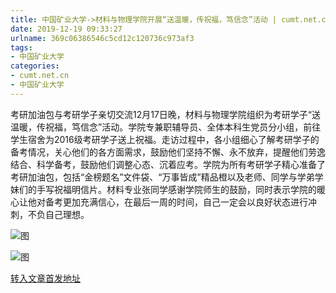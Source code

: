 ```yaml
---
title: 中国矿业大学->材料与物理学院开展“送温暖，传祝福，笃信念”活动 | cumt.net.cn
date: 2019-12-19 09:33:27
urlname: 369c06386546c5cd12c120736c973af3
tags: 
- 中国矿业大学
categories:
- cumt.net.cn
- 中国矿业大学
---
```

考研加油包与考研学子亲切交流12月17日晚，材料与物理学院组织为考研学子“送温暖，传祝福，笃信念”活动。学院专兼职辅导员、全体本科生党员分小组，前往学生宿舍为2016级考研学子送上祝福。走访过程中，各小组细心了解考研学子的备考情况，关心他们的各方面需求，鼓励他们坚持不懈、永不放弃，提醒他们劳逸结合、科学备考，鼓励他们调整心态、沉着应考。学院为所有考研学子精心准备了考研加油包，包括“金榜题名”文件袋、“万事皆成”精品橙以及老师、同学与学弟学妹们的手写祝福明信片。材料专业张同学感谢学院师生的鼓励，同时表示学院的暖心让他对备考更加充满信心，在最后一周的时间，自己一定会以良好状态进行冲刺，不负自己理想。

![图](http://xwzx.cumt.edu.cn/_upload/article/images/0e/43/defed05b450e8bea0a82e73722ab/0341fd1b-b4b3-4bbc-91db-e58416853498.jpg)

![图](http://xwzx.cumt.edu.cn/_upload/article/images/0e/43/defed05b450e8bea0a82e73722ab/5d5047c0-b166-4ba0-b341-8982408f68b4.jpg)

[转入文章首发地址](http://xwzx.cumt.edu.cn/77/70/c523a554864/page.htm)